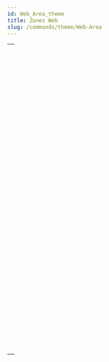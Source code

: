 ```yaml
---
id: Web_Area_theme
title: Zones Web
slug: /commands/theme/Web-Area
---
```


|                                                                                                                                   |
| --------------------------------------------------------------------------------------------------------------------------------- |
| [<!-- INCLUDE #_command_.WA Back URL available.Syntax -->](../../commands-legacy/wa-back-url-available.md)<br/>                   |
| [<!-- INCLUDE #_command_.WA Create URL history menu.Syntax -->](../../commands-legacy/wa-create-url-history-menu.md)<br/>         |
| [<!-- INCLUDE #_command_.WA Evaluate JavaScript.Syntax -->](../../commands-legacy/wa-evaluate-javascript.md)<br/>                 |
| [<!-- INCLUDE #_command_.WA EXECUTE JAVASCRIPT FUNCTION.Syntax -->](../../commands-legacy/wa-execute-javascript-function.md)<br/> |
| [<!-- INCLUDE #_command_.WA Forward URL available.Syntax -->](../../commands-legacy/wa-forward-url-available.md)<br/>             |
| [<!-- INCLUDE #_command_.WA Get current URL.Syntax -->](../../commands-legacy/wa-get-current-url.md)<br/>                         |
| [<!-- INCLUDE #_command_.WA GET EXTERNAL LINKS FILTERS.Syntax -->](../../commands-legacy/wa-get-external-links-filters.md)<br/>   |
| [<!-- INCLUDE #_command_.WA Get last filtered URL.Syntax -->](../../commands-legacy/wa-get-last-filtered-url.md)<br/>             |
| [<!-- INCLUDE #_command_.WA GET LAST URL ERROR.Syntax -->](../../commands-legacy/wa-get-last-url-error.md)<br/>                   |
| [<!-- INCLUDE #_command_.WA Get page content.Syntax -->](../../commands-legacy/wa-get-page-content.md)<br/>                       |
| [<!-- INCLUDE #_command_.WA Get page title.Syntax -->](../../commands-legacy/wa-get-page-title.md)<br/>                           |
| [<!-- INCLUDE #_command_.WA GET PREFERENCE.Syntax -->](../../commands-legacy/wa-get-preference.md)<br/>                           |
| [<!-- INCLUDE #_command_.WA GET URL FILTERS.Syntax -->](../../commands-legacy/wa-get-url-filters.md)<br/>                         |
| [<!-- INCLUDE #_command_.WA GET URL HISTORY.Syntax -->](../../commands-legacy/wa-get-url-history.md)<br/>                         |
| [<!-- INCLUDE #_command_.WA OPEN BACK URL.Syntax -->](../../commands-legacy/wa-open-back-url.md)<br/>                             |
| [<!-- INCLUDE #_command_.WA OPEN FORWARD URL.Syntax -->](../../commands-legacy/wa-open-forward-url.md)<br/>                       |
| [<!-- INCLUDE #_command_.WA OPEN URL.Syntax -->](../../commands-legacy/wa-open-url.md)<br/>                                       |
| [<!-- INCLUDE #_command_.WA OPEN WEB INSPECTOR.Syntax -->](../../commands-legacy/wa-open-web-inspector.md)<br/>                   |
| [<!-- INCLUDE #_command_.WA REFRESH CURRENT URL.Syntax -->](../../commands-legacy/wa-refresh-current-url.md)<br/>                 |
| [<!-- INCLUDE #_command_.WA Run offscreen area.Syntax -->](../../commands-legacy/wa-run-offscreen-area.md)<br/>                   |
| [<!-- INCLUDE #_command_.WA SET EXTERNAL LINKS FILTERS.Syntax -->](../../commands-legacy/wa-set-external-links-filters.md)<br/>   |
| [<!-- INCLUDE #_command_.WA SET PAGE CONTENT.Syntax -->](../../commands-legacy/wa-set-page-content.md)<br/>                       |
| [<!-- INCLUDE #_command_.WA SET PREFERENCE.Syntax -->](../../commands-legacy/wa-set-preference.md)<br/>                           |
| [<!-- INCLUDE #_command_.WA SET URL FILTERS.Syntax -->](../../commands-legacy/wa-set-url-filters.md)<br/>                         |
| [<!-- INCLUDE #_command_.WA STOP LOADING URL.Syntax -->](../../commands-legacy/wa-stop-loading-url.md)<br/>                       |
| [<!-- INCLUDE #_command_.WA ZOOM IN.Syntax -->](../../commands-legacy/wa-zoom-in.md)<br/>                                         |
| [<!-- INCLUDE #_command_.WA ZOOM OUT.Syntax -->](../../commands-legacy/wa-zoom-out.md)<br/>                                       |

